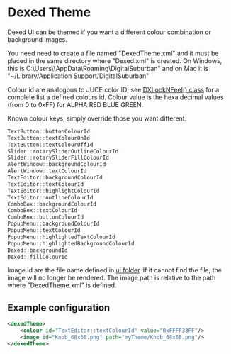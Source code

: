 Dexed Theme
===========

Dexed UI can be themed if you want a different colour combination or background images.

You need need to create a file named "DexedTheme.xml" and it must be placed in the same directory where "Dexed.xml" is created. On Windows, this is C:\Users\\<your user name>\AppData\Roaming\DigitalSuburban" and on Mac it is "~/Library/Application Support/DigitalSuburban"

Colour id are analogous to JUCE color ID; see [DXLookNFeel() class](../Source/DXLookNFeel.cpp) for a complete list a defined colours id. Colour value is the hexa decimal values (from 0 to 0xFF) for ALPHA RED BLUE GREEN.

Known colour keys; simply override those you want different.

```cpp
TextButton::buttonColourId
TextButton::textColourOnId
TextButton::textColourOffId
Slider::rotarySliderOutlineColourId
Slider::rotarySliderFillColourId
AlertWindow::backgroundColourId
AlertWindow::textColourId
TextEditor::backgroundColourId
TextEditor::textColourId
TextEditor::highlightColourId
TextEditor::outlineColourId
ComboBox::backgroundColourId
ComboBox::textColourId
ComboBox::buttonColourId
PopupMenu::backgroundColourId
PopupMenu::textColourId
PopupMenu::highlightedTextColourId
PopupMenu::highlightedBackgroundColourId
Dexed::backgroundId
Dexed::fillColourId
```

Image id are the file name defined in [ui folder](../Resources/ui). If it cannot find the file, the image will no longer be rendered. The image path is relative to the path where "DexedTheme.xml" is defined.

Example configuration
---------------------

```xml
<dexedTheme>
	<colour id="TextEditor::textColourId" value="0xFFFF33FF"/>
	<image id="Knob_68x68.png" path="myTheme/Knob_68x68.png"/>
</dexedTheme>
```